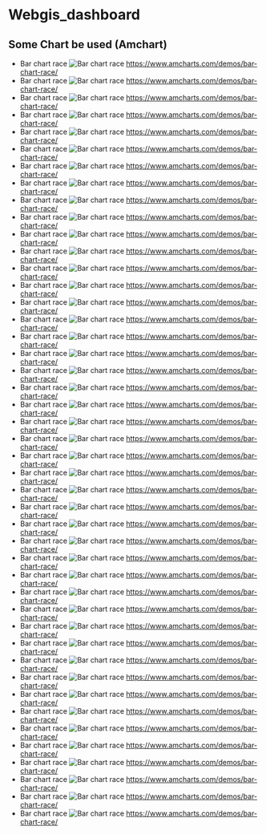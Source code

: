 # Webgis_dashboard
## Some Chart be used (Amchart)

* Bar chart race
![Bar chart race](/img/barchartrace.png)
<https://www.amcharts.com/demos/bar-chart-race/>
* Bar chart race
![Bar chart race](/img/barchartrace.png)
<https://www.amcharts.com/demos/bar-chart-race/>
* Bar chart race
![Bar chart race](/img/barchartrace.png)
<https://www.amcharts.com/demos/bar-chart-race/>
* Bar chart race
![Bar chart race](/img/barchartrace.png)
<https://www.amcharts.com/demos/bar-chart-race/>
* Bar chart race
![Bar chart race](/img/barchartrace.png)
<https://www.amcharts.com/demos/bar-chart-race/>
* Bar chart race
![Bar chart race](/img/barchartrace.png)
<https://www.amcharts.com/demos/bar-chart-race/>
* Bar chart race
![Bar chart race](/img/barchartrace.png)
<https://www.amcharts.com/demos/bar-chart-race/>
* Bar chart race
![Bar chart race](/img/barchartrace.png)
<https://www.amcharts.com/demos/bar-chart-race/>
* Bar chart race
![Bar chart race](/img/barchartrace.png)
<https://www.amcharts.com/demos/bar-chart-race/>
* Bar chart race
![Bar chart race](/img/barchartrace.png)
<https://www.amcharts.com/demos/bar-chart-race/>
* Bar chart race
![Bar chart race](/img/barchartrace.png)
<https://www.amcharts.com/demos/bar-chart-race/>
* Bar chart race
![Bar chart race](/img/barchartrace.png)
<https://www.amcharts.com/demos/bar-chart-race/>
* Bar chart race
![Bar chart race](/img/barchartrace.png)
<https://www.amcharts.com/demos/bar-chart-race/>
* Bar chart race
![Bar chart race](/img/barchartrace.png)
<https://www.amcharts.com/demos/bar-chart-race/>
* Bar chart race
![Bar chart race](/img/barchartrace.png)
<https://www.amcharts.com/demos/bar-chart-race/>
* Bar chart race
![Bar chart race](/img/barchartrace.png)
<https://www.amcharts.com/demos/bar-chart-race/>
* Bar chart race
![Bar chart race](/img/barchartrace.png)
<https://www.amcharts.com/demos/bar-chart-race/>
* Bar chart race
![Bar chart race](/img/barchartrace.png)
<https://www.amcharts.com/demos/bar-chart-race/>
* Bar chart race
![Bar chart race](/img/barchartrace.png)
<https://www.amcharts.com/demos/bar-chart-race/>
* Bar chart race
![Bar chart race](/img/barchartrace.png)
<https://www.amcharts.com/demos/bar-chart-race/>
* Bar chart race
![Bar chart race](/img/barchartrace.png)
<https://www.amcharts.com/demos/bar-chart-race/>
* Bar chart race
![Bar chart race](/img/barchartrace.png)
<https://www.amcharts.com/demos/bar-chart-race/>
* Bar chart race
![Bar chart race](/img/barchartrace.png)
<https://www.amcharts.com/demos/bar-chart-race/>
* Bar chart race
![Bar chart race](/img/barchartrace.png)
<https://www.amcharts.com/demos/bar-chart-race/>
* Bar chart race
![Bar chart race](/img/barchartrace.png)
<https://www.amcharts.com/demos/bar-chart-race/>
* Bar chart race
![Bar chart race](/img/barchartrace.png)
<https://www.amcharts.com/demos/bar-chart-race/>
* Bar chart race
![Bar chart race](/img/barchartrace.png)
<https://www.amcharts.com/demos/bar-chart-race/>
* Bar chart race
![Bar chart race](/img/barchartrace.png)
<https://www.amcharts.com/demos/bar-chart-race/>
* Bar chart race
![Bar chart race](/img/barchartrace.png)
<https://www.amcharts.com/demos/bar-chart-race/>
* Bar chart race
![Bar chart race](/img/barchartrace.png)
<https://www.amcharts.com/demos/bar-chart-race/>
* Bar chart race
![Bar chart race](/img/barchartrace.png)
<https://www.amcharts.com/demos/bar-chart-race/>
* Bar chart race
![Bar chart race](/img/barchartrace.png)
<https://www.amcharts.com/demos/bar-chart-race/>
* Bar chart race
![Bar chart race](/img/barchartrace.png)
<https://www.amcharts.com/demos/bar-chart-race/>
* Bar chart race
![Bar chart race](/img/barchartrace.png)
<https://www.amcharts.com/demos/bar-chart-race/>
* Bar chart race
![Bar chart race](/img/barchartrace.png)
<https://www.amcharts.com/demos/bar-chart-race/>
* Bar chart race
![Bar chart race](/img/barchartrace.png)
<https://www.amcharts.com/demos/bar-chart-race/>
* Bar chart race
![Bar chart race](/img/barchartrace.png)
<https://www.amcharts.com/demos/bar-chart-race/>
* Bar chart race
![Bar chart race](/img/barchartrace.png)
<https://www.amcharts.com/demos/bar-chart-race/>
* Bar chart race
![Bar chart race](/img/barchartrace.png)
<https://www.amcharts.com/demos/bar-chart-race/>
* Bar chart race
![Bar chart race](/img/barchartrace.png)
<https://www.amcharts.com/demos/bar-chart-race/>
* Bar chart race
![Bar chart race](/img/barchartrace.png)
<https://www.amcharts.com/demos/bar-chart-race/>
* Bar chart race
![Bar chart race](/img/barchartrace.png)
<https://www.amcharts.com/demos/bar-chart-race/>
* Bar chart race
![Bar chart race](/img/barchartrace.png)
<https://www.amcharts.com/demos/bar-chart-race/>
* Bar chart race
![Bar chart race](/img/barchartrace.png)
<https://www.amcharts.com/demos/bar-chart-race/>
* Bar chart race
![Bar chart race](/img/barchartrace.png)
<https://www.amcharts.com/demos/bar-chart-race/>
